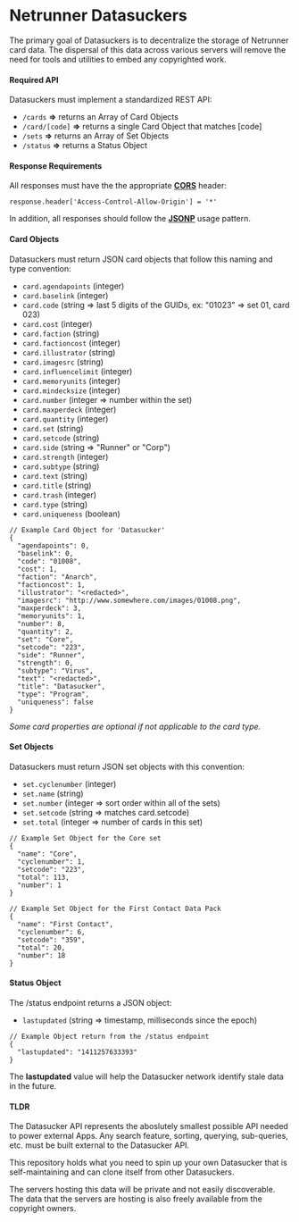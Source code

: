 Netrunner Datasuckers
=====================

The primary goal of Datasuckers is to decentralize the storage of Netrunner card data. The dispersal of this data across various servers will remove the need for tools and utilities to embed any copyrighted work.

#### Required API
Datasuckers must implement a standardized REST API:
- `/cards` **=>** returns an Array of Card Objects
- `/card/[code]` **=>** returns a single Card Object that matches [code]
- `/sets` **=>** returns an Array of Set Objects
- `/status` **=>** returns a Status Object

#### Response Requirements
All responses must have the the appropriate **[CORS](http://en.wikipedia.org/wiki/Cross-origin_resource_sharing)** header:
```
response.header['Access-Control-Allow-Origin'] = '*'
```
In addition, all responses should follow the **[JSONP](http://en.wikipedia.org/wiki/JSONP)** usage pattern.

#### Card Objects
Datasuckers must return JSON card objects that follow this naming and type convention:
- `card.agendapoints` (integer)
- `card.baselink` (integer)
- `card.code` (string => last 5 digits of the GUIDs, ex: "01023" => set 01, card 023)
- `card.cost` (integer)
- `card.faction` (string)
- `card.factioncost` (integer)
- `card.illustrator` (string)
- `card.imagesrc` (string)
- `card.influencelimit` (integer)
- `card.memoryunits` (integer)
- `card.mindecksize` (integer)
- `card.number` (integer => number within the set)
- `card.maxperdeck` (integer)
- `card.quantity` (integer)
- `card.set` (string)
- `card.setcode` (string)
- `card.side` (string => "Runner" or "Corp")
- `card.strength` (integer)
- `card.subtype` (string)
- `card.text` (string)
- `card.title` (string)
- `card.trash` (integer)
- `card.type` (string)
- `card.uniqueness` (boolean)
```
// Example Card Object for 'Datasucker'
{
  "agendapoints": 0,
  "baselink": 0,
  "code": "01008",
  "cost": 1,
  "faction": "Anarch",
  "factioncost": 1,
  "illustrator": "<redacted>",
  "imagesrc": "http://www.somewhere.com/images/01008.png",
  "maxperdeck": 3,
  "memoryunits": 1,
  "number": 8,
  "quantity": 2,
  "set": "Core",
  "setcode": "223",
  "side": "Runner",
  "strength": 0,
  "subtype": "Virus",
  "text": "<redacted>",
  "title": "Datasucker",
  "type": "Program",
  "uniqueness": false
}
```
*Some card properties are optional if not applicable to the card type.*

#### Set Objects
Datasuckers must return JSON set objects with this convention:
- `set.cyclenumber` (integer)
- `set.name` (string)
- `set.number` (integer => sort order within all of the sets)
- `set.setcode` (string => matches card.setcode)
- `set.total` (integer => number of cards in this set)
```
// Example Set Object for the Core set
{
  "name": "Core",
  "cyclenumber": 1,
  "setcode": "223",
  "total": 113,
  "number": 1
}

// Example Set Object for the First Contact Data Pack
{
  "name": "First Contact",
  "cyclenumber": 6,
  "setcode": "359",
  "total": 20,
  "number": 18
}
```

#### Status Object
The /status endpoint returns a JSON object:
- `lastupdated` (string => timestamp, milliseconds since the epoch)
```
// Example Object return from the /status endpoint
{
  "lastupdated": "1411257633393"
}
```
The **lastupdated** value will help the Datasucker network identify stale data in the future.


#### TLDR
The Datasucker API represents the aboslutely smallest possible API needed to power external Apps.
Any search feature, sorting, querying, sub-queries, etc. must be built external to the Datasucker API.

This repository holds what you need to spin up your own Datasucker that is self-maintaining and can clone itself from other Datasuckers.

The servers hosting this data will be private and not easily discoverable. The data that the servers are hosting is also freely available from the copyright owners.
